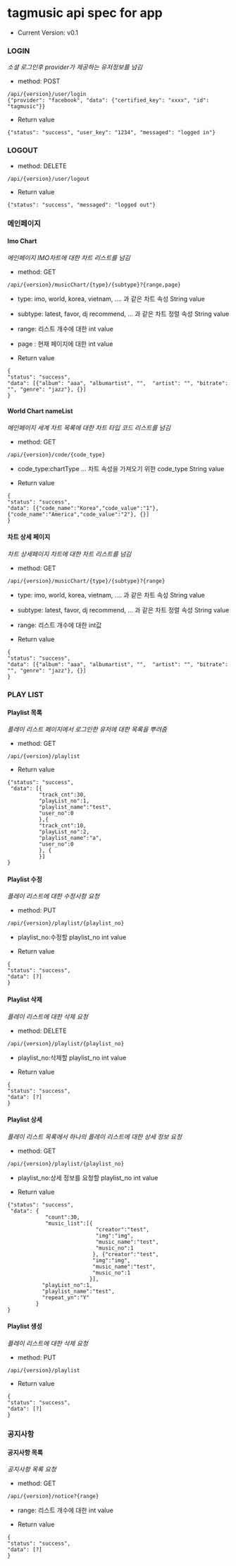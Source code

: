 # tagmusic api spec for app
* Current Version: v0.1

### LOGIN
*소셜 로그인후 provider가 제공하는 유저정보를 넘김*
* method: POST
```
/api/{version}/user/login
{"provider": "facebook", "data": {"certified_key": "xxxx", "id": "tagmusic"}}
```
* Return value
```
{"status": "success", "user_key": "1234", "messaged": "logged in"}
```

### LOGOUT
* method: DELETE
```
/api/{version}/user/logout
```
* Return value
```
{"status": "success", "messaged": "logged out"}
```

### 메인페이지
#### Imo Chart
*메인페이지 IMO차트에 대한 차트 리스트를 넘김*
* method: GET
```
/api/{version}/musicChart/{type}/{subtype}?{range,page}
```
* type: imo, world, korea, vietnam, .... 과 같은 차트 속성 String value
* subtype: latest, favor, dj recommend, ... 과 같은 차트 정렬 속성 String value
* range: 리스트 개수에 대한 int value
* page : 현재 페이지에 대한 int value

* Return value
```
{
"status": "success", 
"data": [{"album": "aaa", "albumartist", "",  "artist": "", "bitrate": "", "genre": "jazz"}, {}]
}
```
#### World Chart nameList
*메인페이지 세계 차트 목록에 대한 차트 타입 코드 리스트를 넘김*
* method: GET
```
/api/{version}/code/{code_type}
```
* code_type:chartType ... 차트 속성을 가져오기 위한 code_type String value

* Return value
```
{
"status": "success", 
"data": [{"code_name":"Korea","code_value":"1"},{"code_name":"America","code_value":"2"}, {}]
}
```
#### 차트 상세 페이지
*차트 상세페이지 차트에 대한 차트 리스트를 넘김*
* method: GET
```
/api/{version}/musicChart/{type}/{subtype}?{range}
```
* type: imo, world, korea, vietnam, .... 과 같은 차트 속성 String value
* subtype: latest, favor, dj recommend, ... 과 같은 차트 정렬 속성 String value
* range: 리스트 개수에 대한 int값 

* Return value
```
{
"status": "success", 
"data": [{"album": "aaa", "albumartist", "",  "artist": "", "bitrate": "", "genre": "jazz"}, {}]
}
```
### PLAY LIST
#### Playlist 목록
*플레이 리스트 페이지에서 로그인한 유저에 대한 목록을 뿌려줌*
* method: GET
```
/api/{version}/playlist
```
* Return value
```
{"status": "success",
 "data": [{
          "track_cnt":30,
          "playList_no":1,
          "playlist_name":"test",
          "user_no":0
          },{
          "track_cnt":10,
          "playList_no":2,
          "playlist_name":"a",
          "user_no":0
          }, {
          }]
}
```
#### Playlist 수정
*플레이 리스트에 대한 수정사항 요청*
* method: PUT
```
/api/{version}/playlist/{playlist_no}
```
* playlist_no:수정할 playlist_no int value

* Return value
```
{
"status": "success", 
"data": [?]
}
```
#### Playlist 삭제
*플레이 리스트에 대한 삭제 요청*
* method: DELETE
```
/api/{version}/playlist/{playlist_no}
```
* playlist_no:삭제할 playlist_no int value

* Return value
```
{
"status": "success", 
"data": [?]
}
```
#### Playlist 상세
*플레이 리스트 목록에서 하나의 플레이 리스트에 대한 상세 정보 요청*
* method: GET
```
/api/{version}/playlist/{playlist_no}
```
* playlist_no:상세 정보를 요청할 playlist_no int value

* Return value
```
{"status": "success", 
 "data": {
            "count":30,
            "music_list":[{
                            "creator":"test",
                            "img":"img",
                            "music_name":"test",
                            "music_no":1
                           }, {"creator":"test",
                           "img":"img",
                           "music_name":"test",
                           "music_no":1
                          }],
           "playList_no":1,
           "playlist_name":"test",
           "repeat_yn":"Y"
         }
}
```
#### Playlist 생성
*플레이 리스트에 대한 삭제 요청*
* method: PUT
```
/api/{version}/playlist
```
* Return value
```
{
"status": "success", 
"data": [?]
}
```
### 공지사항
####  공지사항 목록
*공지사항 목록 요청*
* method: GET
```
/api/{version}/notice?{range}
```
* range: 리스트 개수에 대한 int value

* Return value
```
{
"status": "success", 
"data": [?]
}
```
